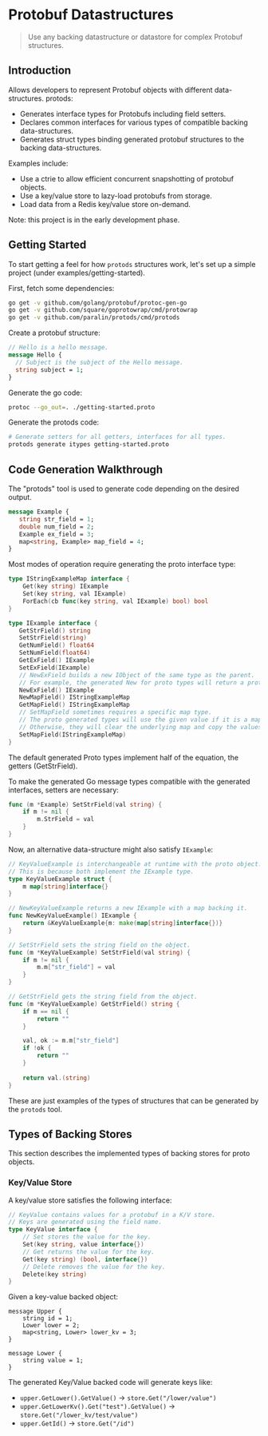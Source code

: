# Protobuf Datastructures

> Use any backing datastructure or datastore for complex Protobuf structures.

## Introduction

Allows developers to represent Protobuf objects with different data-structures. protods:

 - Generates interface types for Protobufs including field setters.
 - Declares common interfaces for various types of compatible backing data-structures.
 - Generates struct types binding generated protobuf structures to the backing data-structures.

Examples include:

 - Use a ctrie to allow efficient concurrent snapshotting of protobuf objects.
 - Use a key/value store to lazy-load protobufs from storage.
 - Load data from a Redis key/value store on-demand.
 
Note: this project is in the early development phase.
 
## Getting Started

To start getting a feel for how `protods` structures work, let's set up a simple project (under examples/getting-started).

First, fetch some dependencies:

```bash
go get -v github.com/golang/protobuf/protoc-gen-go
go get -v github.com/square/goprotowrap/cmd/protowrap
go get -v github.com/paralin/protods/cmd/protods
```

Create a protobuf structure:

```proto
// Hello is a hello message.
message Hello {
  // Subject is the subject of the Hello message.
  string subject = 1;
}
```

Generate the go code:

```bash
protoc --go_out=. ./getting-started.proto
```

Generate the protods code:

```bash
# Generate setters for all getters, interfaces for all types.
protods generate itypes getting-started.proto
```
 
## Code Generation Walkthrough

The "protods" tool is used to generate code depending on the desired output.

```proto
message Example {
   string str_field = 1;
   double num_field = 2;
   Example ex_field = 3;
   map<string, Example> map_field = 4;
}
```

Most modes of operation require generating the proto interface type:

```go
type IStringExampleMap interface {
	Get(key string) IExample
    Set(key string, val IExample)
    ForEach(cb func(key string, val IExample) bool) bool
}

type IExample interface {
   GetStrField() string
   SetStrField(string)
   GetNumField() float64
   SetNumField(float64)
   GetExField() IExample
   SetExField(IExample)
   // NewExField builds a new IObject of the same type as the parent.
   // For example, the generated New for proto types will return a proto type.
   NewExField() IExample
   NewMapField() IStringExampleMap
   GetMapField() IStringExampleMap
   // SetMapField sometimes requires a specific map type.
   // The proto generated types will use the given value if it is a map[]
   // Otherwise, they will clear the underlying map and copy the values with ForEach.
   SetMapField(IStringExampleMap)
}
```

The default generated Proto types implement half of the equation, the getters (GetStrField).

To make the generated Go message types compatible with the generated interfaces, setters are necessary:

```go
func (m *Example) SetStrField(val string) {
	if m != nil {
		m.StrField = val
	}
}
```

Now, an alternative data-structure might also satisfy `IExample`:

```go
// KeyValueExample is interchangeable at runtime with the proto object.
// This is because both implement the IExample type.
type KeyValueExample struct {
	m map[string]interface{}
}

// NewKeyValueExample returns a new IExample with a map backing it.
func NewKeyValueExample() IExample {
	return &KeyValueExample{m: make(map[string]interface{})}
}

// SetStrField sets the string field on the object.
func (m *KeyValueExample) SetStrField(val string) {
	if m != nil {
		m.m["str_field"] = val
	}
}

// GetStrField gets the string field from the object.
func (m *KeyValueExample) GetStrField() string {
	if m == nil {
		return ""
    }

	val, ok := m.m["str_field"]
	if !ok {
		return ""
	}
    
	return val.(string)
}
```

These are just examples of the types of structures that can be generated by the `protods` tool.

## Types of Backing Stores

This section describes the implemented types of backing stores for proto objects.

### Key/Value Store

A key/value store satisfies the following interface:

```go
// KeyValue contains values for a protobuf in a K/V store.
// Keys are generated using the field name.
type KeyValue interface {
	// Set stores the value for the key.	
	Set(key string, value interface{})
	// Get returns the value for the key.
	Get(key string) (bool, interface{})
	// Delete removes the value for the key.
	Delete(key string)
}
```

Given a key-value backed object:

```
message Upper {
	string id = 1;
	Lower lower = 2;
	map<string, Lower> lower_kv = 3;
}

message Lower {
	string value = 1;
}
```

The generated Key/Value backed code will generate keys like:

 - `upper.GetLower().GetValue()` -> `store.Get("/lower/value")`
 - `upper.GetLowerKv().Get("test").GetValue()` -> `store.Get("/lower_kv/test/value")`
 - `upper.GetId()` -> `store.Get("/id")`
